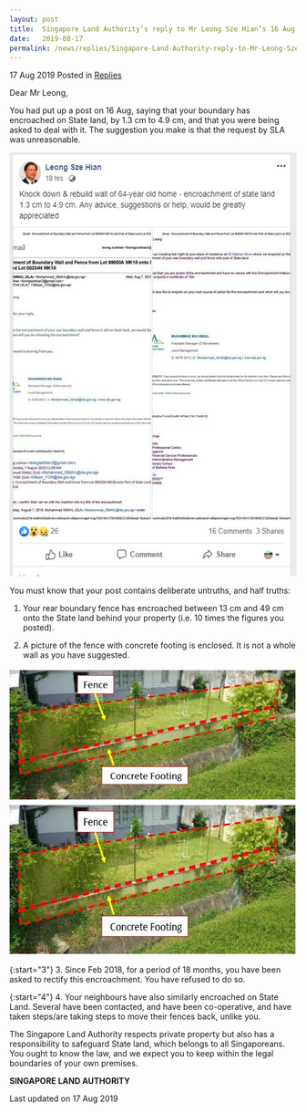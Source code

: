 ```yaml
---
layout: post
title:  Singapore Land Authority’s reply to Mr Leong Sze Hian’s 16 Aug Facebook post
date:   2019-08-17
permalink: /news/replies/Singapore-Land-Authority-reply-to-Mr-Leong-Sze-Hian-16-Aug-Facebook-post
---
```


17 Aug 2019 Posted in [Replies](/news/replies)  


Dear Mr Leong,  

You had put up a post on 16 Aug, saying that your boundary has encroached on State land, by 1.3 cm to 4.9 cm, and that you were being asked to deal with it. The suggestion you make is that the request by SLA was unreasonable.



<img src="/images/news/replies/1566023578426.jpg" alt="FB Post by mr leong" style="width:531px;height:743px;"> 

You must know that your post contains deliberate untruths, and half truths:


1. Your rear boundary fence has encroached between 13 cm and 49 cm onto the State land behind your property (i.e. 10 times the figures you posted).

2. A picture of the fence with concrete footing is enclosed. It is not a whole wall as you have suggested.


![fence 2](/images/news/replies/1566022984717.jpg)
<img src="/images/news/replies/1566022984717.jpg" alt="fence 2" style="width:580px;height:268px;"> 


{:start="3"}
3. Since Feb 2018, for a period of 18 months, you have been asked to rectify this encroachment. You have refused to do so.


{:start="4"}
4. Your neighbours have also similarly encroached on State Land. Several have been contacted, and have been co-operative, and have taken steps/are taking steps to move their fences back, unlike you.   


The Singapore Land Authority respects private property but also has a responsibility to safeguard State land, which belongs to all Singaporeans.  You ought to know the law, and we expect you to keep within the legal boundaries of your own premises. 


**SINGAPORE LAND AUTHORITY** 


<p class="right-side-updated">Last updated on 17 Aug 2019</p> 
